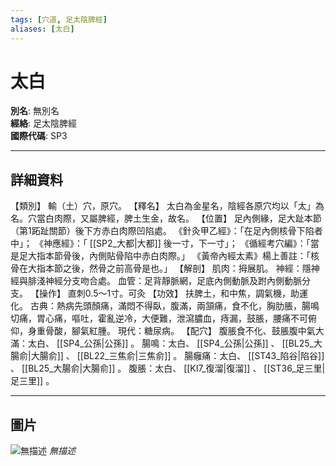 ```yaml
---
tags: [穴道, 足太陰脾經]
aliases: [太白]
---
```


# 太白

**別名**: 無別名  
**經絡**: 足太陰脾經  
**國際代碼**: SP3  

---

## 詳細資料
【類別】
輸（土）穴，原穴。
【釋名】
太白為金星名，陰經各原穴均以「太」為名。穴當白肉際，又屬脾經，脾土生金，故名。
【位置】
足內側緣，足大趾本節（第1跖趾關節）後下方赤白肉際凹陷處。
《針灸甲乙經》：「在足內側核骨下陷者中」；
《神應經》：「 [[SP2_大都|大都]] 後一寸，下一寸」；
《循經考穴編》：「當是足大指本節骨後，內側貼骨陷中赤白肉際。」
《黃帝內經太素》楊上善註：「核骨在大指本節之後，然骨之前高骨是也。」
【解剖】
肌肉：拇展肌。
神經：隱神經與腓淺神經分支吻合處。
血管：足背靜脈網，足底內側動脈及跗內側動脈分支。
【操作】
直刺0.5～1寸。可灸
【功效】
扶脾土，和中焦，調氣機，助運化。
古典：熱病先頭顏痛，滿悶不得臥，腹滿，兩頷痛，食不化，胸肋脹，腸鳴切痛，胃心痛，嘔吐，霍亂逆冷，大便難，泄瀉膿血，痔漏，鼓脹，腰痛不可俯仰，身重骨酸，腳氣紅腫。
現代：糖尿病。
【配穴】
腹脹食不化、鼓脹腹中氣大滿：太白、 [[SP4_公孫|公孫]] 。
腸鳴：太白、 [[SP4_公孫|公孫]] 、 [[BL25_大腸俞|大腸俞]] 、 [[BL22_三焦俞|三焦俞]] 。
腸癰痛：太白、 [[ST43_陷谷|陷谷]] 、 [[BL25_大腸俞|大腸俞]] 。
腹脹：太白、 [[KI7_復溜|復溜]] 、 [[ST36_足三里|足三里]] 。

---

## 圖片
![無描述](https://yibian.hopto.org/pic/shu16/171.gif)
_無描述_

